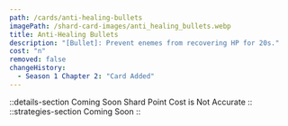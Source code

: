 ```yaml
---
path: /cards/anti-healing-bullets
imagePath: /shard-card-images/anti_healing_bullets.webp
title: Anti-Healing Bullets
description: "[Bullet]: Prevent enemes from recovering HP for 20s."
cost: "n"
removed: false
changeHistory:
  - Season 1 Chapter 2: "Card Added"
---
```

::details-section
Coming Soon
Shard Point Cost is Not Accurate
::
::strategies-section
Coming Soon
::